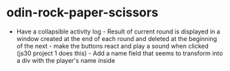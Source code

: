 # odin-rock-paper-scissors

- Have a collapsible activity log
		- Result of current round is displayed in a window created at the end of each round and deleted at the beginning of the next
		- make the buttons react and play a sound when clicked (js30 project 1 does this)
		- Add a name field that seems to transform into a div with the player's name inside
